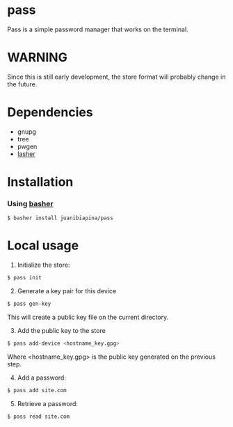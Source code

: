 # pass

Pass is a simple password manager that works on the terminal.

# WARNING

Since this is still early development, the store format will probably change in the future.

# Dependencies

- gnupg
- tree
- pwgen
- [lasher](https://github.com/basherpm/lasher)

# Installation

### Using [basher](https://github.com/basherpm/basher)

```
$ basher install juanibiapina/pass
```

# Local usage

1. Initialize the store:

  ```sh
  $ pass init
  ```

2. Generate a key pair for this device

  ```sh
  $ pass gen-key
  ```

  This will create a public key file on the current directory.

3. Add the public key to the store

  ```sh
  $ pass add-device <hostname_key.gpg>
  ```

  Where \<hostname_key.gpg\> is the public key generated on the previous step.

4. Add a password:

  ```sh
  $ pass add site.com
  ```

5. Retrieve a password:

  ```sh
  $ pass read site.com
  ```
